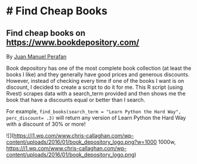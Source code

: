 # # Find Cheap Books
## Find cheap books on https://www.bookdepository.com/ 
<p>By <a href="https://www.linkedin.com/in/jmperafan/">Juan Manuel Perafan</a></p>

Book depository has one of the most complete book collection (at least the books I like) and they generally have good prices and generous discounts. However, instead of checking every time if one of the books I want is on discount, I decided to create a script to do it for me. This R script (using Rvest) scrapes data with a search_term provided and then shows me the book that have a discounts equal or better than I search. 

For example, `find_books(search_term = "Learn Python the Hard Way", perc_discount= .3)` will return any version of Learn Python the Hard Way with a discount of 30% or more!

![](https://i1.wp.com/www.chris-callaghan.com/wp-content/uploads/2016/01/book_depository_logo.png?w=1000 1000w, https://i1.wp.com/www.chris-callaghan.com/wp-content/uploads/2016/01/book_depository_logo.png)
